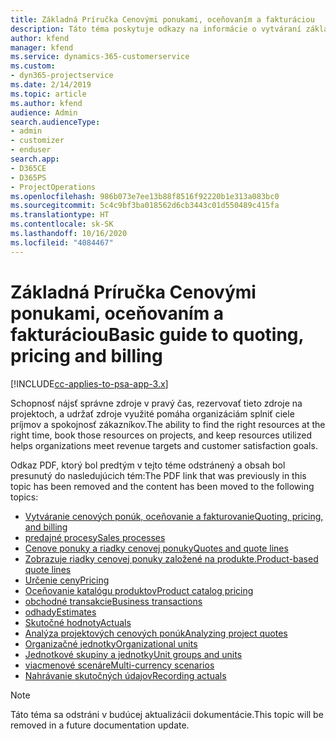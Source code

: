 ```yaml
---
title: Základná Príručka Cenovými ponukami, oceňovaním a fakturáciou
description: Táto téma poskytuje odkazy na informácie o vytváraní základných cenových ponúk, oceňovania a fakturácie v Project Service Automation.
author: kfend
manager: kfend
ms.service: dynamics-365-customerservice
ms.custom:
- dyn365-projectservice
ms.date: 2/14/2019
ms.topic: article
ms.author: kfend
audience: Admin
search.audienceType:
- admin
- customizer
- enduser
search.app:
- D365CE
- D365PS
- ProjectOperations
ms.openlocfilehash: 986b073e7ee13b88f8516f92220b1e313a083bc0
ms.sourcegitcommit: 5c4c9bf3ba018562d6cb3443c01d550489c415fa
ms.translationtype: HT
ms.contentlocale: sk-SK
ms.lasthandoff: 10/16/2020
ms.locfileid: "4084467"
---
```

# <a name="basic-guide-to-quoting-pricing-and-billing"></a><span data-ttu-id="66b41-103">Základná Príručka Cenovými ponukami, oceňovaním a fakturáciou</span><span class="sxs-lookup"><span data-stu-id="66b41-103">Basic guide to quoting, pricing and billing</span></span>

[!INCLUDE[cc-applies-to-psa-app-3.x](../../includes/cc-applies-to-psa-app-3x.md)]

<span data-ttu-id="66b41-104">Schopnosť nájsť správne zdroje v pravý čas, rezervovať tieto zdroje na projektoch, a udržať zdroje využité pomáha organizáciám splniť ciele príjmov a spokojnosť zákazníkov.</span><span class="sxs-lookup"><span data-stu-id="66b41-104">The ability to find the right resources at the right time, book those resources on projects, and keep resources utilized helps organizations meet revenue targets and customer satisfaction goals.</span></span> 

<span data-ttu-id="66b41-105">Odkaz PDF, ktorý bol predtým v tejto téme odstránený a obsah bol presunutý do nasledujúcich tém:</span><span class="sxs-lookup"><span data-stu-id="66b41-105">The PDF link that was previously in this topic has been removed and the content has been moved to the following topics:</span></span>

- [<span data-ttu-id="66b41-106">Vytváranie cenových ponúk, oceňovanie a fakturovanie</span><span class="sxs-lookup"><span data-stu-id="66b41-106">Quoting, pricing, and billing</span></span>](../quote-bill-price.md)
- [<span data-ttu-id="66b41-107">predajné procesy</span><span class="sxs-lookup"><span data-stu-id="66b41-107">Sales processes</span></span>](../basic-sales-process.md)
- [<span data-ttu-id="66b41-108">Cenove ponuky a riadky cenovej ponuky</span><span class="sxs-lookup"><span data-stu-id="66b41-108">Quotes and quote lines</span></span>](../basic-quote-lines.md)
- [<span data-ttu-id="66b41-109">Zobrazuje riadky cenovej ponuky založené na produkte.</span><span class="sxs-lookup"><span data-stu-id="66b41-109">Product-based quote lines</span></span>](../product-based-quote-lines.md)
- [<span data-ttu-id="66b41-110">Určenie ceny</span><span class="sxs-lookup"><span data-stu-id="66b41-110">Pricing</span></span>](../basic-pricing.md)
- [<span data-ttu-id="66b41-111">Oceňovanie katalógu produktov</span><span class="sxs-lookup"><span data-stu-id="66b41-111">Product catalog pricing</span></span>](../product-catalog-pricing.md)
- [<span data-ttu-id="66b41-112">obchodné transakcie</span><span class="sxs-lookup"><span data-stu-id="66b41-112">Business transactions</span></span>](../basic-business-transactions.md)
- [<span data-ttu-id="66b41-113">odhady</span><span class="sxs-lookup"><span data-stu-id="66b41-113">Estimates</span></span>](../estimates.md)
- [<span data-ttu-id="66b41-114">Skutočné hodnoty</span><span class="sxs-lookup"><span data-stu-id="66b41-114">Actuals</span></span>](../actuals.md)
- [<span data-ttu-id="66b41-115">Analýza projektových cenových ponúk</span><span class="sxs-lookup"><span data-stu-id="66b41-115">Analyzing project quotes</span></span>](../basic-analyzing-quotes.md)
- [<span data-ttu-id="66b41-116">Organizačné jednotky</span><span class="sxs-lookup"><span data-stu-id="66b41-116">Organizational units</span></span>](../advanced-organizational.md)
- [<span data-ttu-id="66b41-117">Jednotkové skupiny a jednotky</span><span class="sxs-lookup"><span data-stu-id="66b41-117">Unit groups and units</span></span>](../advanced-units.md)
- [<span data-ttu-id="66b41-118">viacmenové scenáre</span><span class="sxs-lookup"><span data-stu-id="66b41-118">Multi-currency scenarios</span></span>](../advanced-currency.md)
- [<span data-ttu-id="66b41-119">Nahrávanie skutočných údajov</span><span class="sxs-lookup"><span data-stu-id="66b41-119">Recording actuals</span></span>](../advanced-actuals.md)

> [!NOTE]
> <span data-ttu-id="66b41-120">Táto téma sa odstráni v budúcej aktualizácii dokumentácie.</span><span class="sxs-lookup"><span data-stu-id="66b41-120">This topic will be removed in a future documentation update.</span></span> 
